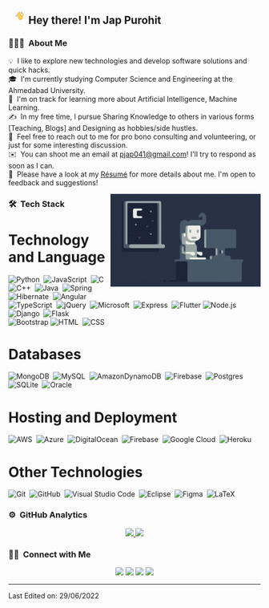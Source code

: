 <img alt="Night Coding" src="./assets/Hand%20Wave.gif" width='40' align="left"/><h2>Hey there! I'm Jap Purohit</h2>

<!-- ## 👋 &nbsp;Hey there! I'm Jap Purohit -->

### 👨🏻‍💻 &nbsp;About Me

💡 &nbsp;I like to explore new technologies and develop software solutions and quick hacks.\
🎓 &nbsp;I'm currently studying Computer Science and Engineering at the Ahmedabad University.\
🌱 &nbsp;I'm on track for learning more about Artificial Intelligence, Machine Learning.\
✍️ &nbsp;In my free time, I pursue Sharing Knowledge to others in various forms [Teaching, Blogs] and Designing as hobbies/side hustles.\
💬 &nbsp;Feel free to reach out to me for pro bono consulting and volunteering, or just for some interesting discussion.\
✉️ &nbsp;You can shoot me an email at pjap041@gmail.com! I'll try to respond as soon as I can.\
📄 &nbsp;Please have a look at my [Résumé](#) for more details about me. I'm open to feedback and suggestions!

<img alt="Night Coding" src="https://raw.githubusercontent.com/AVS1508/AVS1508/master/assets/Night-Coding.gif" align="right"/>

### 🛠 &nbsp;Tech Stack
# Technology and Language
![Python](https://img.shields.io/badge/-Python-05122A?style=flat&logo=python)&nbsp;
![JavaScript](https://img.shields.io/badge/-JavaScript-05122A?style=flat&logo=javascript)&nbsp;
![C](https://img.shields.io/badge/-C-05122A?style=flat&logo=C&logoColor=A8B9CC)&nbsp;
![C++](https://img.shields.io/badge/-C++-05122A?style=flat&logo=C%2B%2B&logoColor=00599C)&nbsp;
![Java](https://img.shields.io/badge/-Java-05122A?style=flat&logo=java)&nbsp;
![Spring](https://img.shields.io/badge/-Spring-05122A?style=flat&logo=spring&logoColor=00599C)&nbsp;
![Hibernate](https://img.shields.io/badge/-Hibernate-05122A?style=flat&logo=hibernate&logoColor=007ACC)&nbsp;
![Angular](https://img.shields.io/badge/-Angular-05122A?style=flat&logo=angular)&nbsp;\
![TypeScript](https://img.shields.io/badge/TypeScript-05122A?style=flat&logo=typescript)&nbsp;
![jQuery](https://img.shields.io/badge/jQuery-05122A?style=flat&logo=jquery)&nbsp;
![Microsoft](https://img.shields.io/badge/Microsoft-05122A?style=flat&logo=microsoft)&nbsp;
![Express](https://img.shields.io/badge/Express.js-05122A?style=flat)&nbsp;
![Flutter](https://img.shields.io/badge/Flutter-05122A?style=flat&logo=flutter)
![Node.js](https://img.shields.io/badge/-Node.js-05122A?style=flat&logo=node.js)&nbsp;
![Django](https://img.shields.io/badge/-Django-05122A?style=flat&logo=django&logoColor=092E20)&nbsp;
![Flask](https://img.shields.io/badge/-Flask-05122A?style=flat&logo=flask)&nbsp;\
![Bootstrap](https://img.shields.io/badge/-Bootstrap-05122A?style=flat&logo=bootstrap&logoColor=563D7C)
![HTML](https://img.shields.io/badge/-HTML-05122A?style=flat&logo=HTML5)&nbsp;
![CSS](https://img.shields.io/badge/-CSS-05122A?style=flat&logo=CSS3&logoColor=1572B6)
# Databases
![MongoDB](https://img.shields.io/badge/-MongoDB-05122A?style=flat&logo=mongodb)&nbsp;
![MySQL](https://img.shields.io/badge/-MySQL-05122A?style=flat&logo=mysql)&nbsp;
![AmazonDynamoDB](https://img.shields.io/badge/-Amazon%20DynamoDB-05122A?style=flat&logo=Amazon%20DynamoDB)&nbsp;
![Firebase](https://img.shields.io/badge/-Firebase-05122A?style=flat&logo=Firebase)&nbsp;
![Postgres](https://img.shields.io/badge/-Postgres-05122A?style=flat&logo=postgresql)&nbsp;
![SQLite](https://img.shields.io/badge/-Sqlite-05122A?style=flat&logo=sqlite)&nbsp;
![Oracle](https://img.shields.io/badge/Oracle-05122A?style=flat&logo=oracle)
# Hosting and Deployment
![AWS](https://img.shields.io/badge/-AWS-05122A?style=flat&logo=amazon-aws)&nbsp;
![Azure](https://img.shields.io/badge/-azure-05122A?style=flat&logo=microsoftazure)&nbsp;
![DigitalOcean](https://img.shields.io/badge/-DigitalOcean-05122A?style=flat&logo=digitalOcean)&nbsp;
![Firebase](https://img.shields.io/badge/-Firebase-05122A?style=flat&logo=firebase)&nbsp;
![Google Cloud](https://img.shields.io/badge/-GoogleCloud-05122A?style=flat&logo=google-cloud)&nbsp;
![Heroku](https://img.shields.io/badge/-heroku-05122A?style=flat&logo=heroku)&nbsp;
# Other Technologies
![Git](https://img.shields.io/badge/-Git-05122A?style=flat&logo=git)&nbsp;
![GitHub](https://img.shields.io/badge/-GitHub-05122A?style=flat&logo=github)&nbsp;
![Visual Studio Code](https://img.shields.io/badge/-Visual%20Studio%20Code-05122A?style=flat&logo=visual-studio-code&logoColor=007ACC)&nbsp;
![Eclipse](https://img.shields.io/badge/-Eclipse-05122A?style=flat&logo=eclipse-ide&logoColor=2C2255)&nbsp;
![Figma](https://img.shields.io/badge/-Figma-05122A?style=flat&logo=Figma)&nbsp;
![LaTeX](https://img.shields.io/badge/-latex-05122A?style=flat&logo=latex)



### ⚙️ &nbsp;GitHub Analytics
<p align="center">
<a href="https://github.com/jappurohit041">
  <img height="180em" src="https://github-readme-stats-eight-theta.vercel.app/api?username=jappurohit041&show_icons=true&theme=algolia&include_all_commits=true&count_private=true"/>
  <img height="180em" src="https://github-readme-stats-eight-theta.vercel.app/api/top-langs/?username=jappurohit041&layout=compact&langs_count=8&theme=algolia"/>
</a>
</p>

### 🤝🏻 &nbsp;Connect with Me

<p align="center">
<a href="https://linkedin.com/in/jap-purohit"><img src="https://img.shields.io/badge/-Jap%20%20Purohit-0077B5?style=flat&logo=Linkedin&logoColor=white"/></a>
<a href="mailto:pjap041@gmail.com"><img src="https://img.shields.io/badge/-pjap041@gmail.com-D14836?style=flat&logo=Gmail&logoColor=white"/></a>
<a href="https://instagram.com/jappurohit041"><img src="https://img.shields.io/badge/-@jappurohit041-E4405F?style=flat&logo=Instagram&logoColor=white"/></a>
<a href="https://facebook.com/jap.purohit"><img src="https://img.shields.io/badge/-@jap.purohit-1877F2?style=flat&logo=Facebook&logoColor=white"/></a>
</p>

-----

Last Edited on: 29/06/2022

